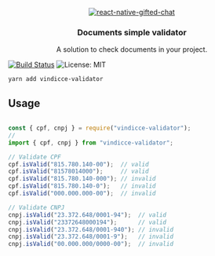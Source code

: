 <p align="center" >
  <p align="center" >
    <a href="">
      <img alt="react-native-gifted-chat" src="https://user-images.githubusercontent.com/22872282/77975177-b34a2900-72cf-11ea-845d-6e40ab6718d4.png" />
    </a>
  </p>
</p>

<h3 align="center">
  Documents simple validator
</h3>
<p align="center">
  A solution to check documents in your project.
</p>

[![Build Status](https://travis-ci.org/fnando/cpf.svg?branch=master)](https://travis-ci.org/fnando/cpf)
![License: MIT](https://img.shields.io/npm/l/@fnando/cpf.svg)

```
yarn add vindicce-validator
```

## Usage

```js

const { cpf, cnpj } = require("vindicce-validator");
//
import { cpf, cnpj } from "vindicce-validator";

// Validate CPF
cpf.isValid("815.780.140-00");  // valid
cpf.isValid("81578014000");     // valid
cpf.isValid("815.780.140-000"); // invalid
cpf.isValid("815.780.140-0");   // invalid
cpf.isValid("000.000.000-00");  // invalid

// Validate CNPJ
cnpj.isValid("23.372.648/0001-94");  // valid
cnpj.isValid("23372648000194");      // valid
cnpj.isValid("23.372.648/0001-940"); // invalid
cnpj.isValid("23.372.648/0001-9");   // invalid
cnpj.isValid("00.000.000/0000-00");  // invalid

```

